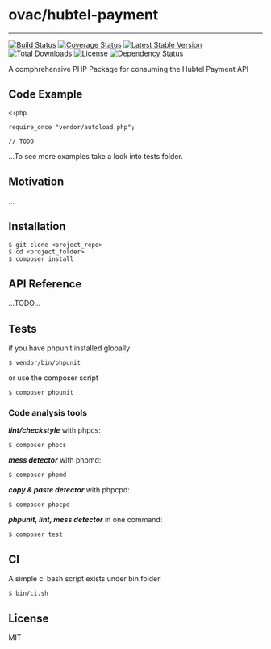 # ovac/hubtel-payment
---------------------------------
[![Build Status](https://travis-ci.org/ovac/hubtel-payment.svg?branch=master)](https://travis-ci.org/ovac/hubtel-payment) 
[![Coverage Status](https://coveralls.io/repos/github/ovac/hubtel-payment/badge.svg?branch=master)](https://coveralls.io/github/ovac/hubtel-payment?branch=master)
[![Latest Stable Version](https://poser.pugx.org/ovac/hubtel-payment/v/stable)](https://packagist.org/packages/ovac/hubtel-payment)
[![Total Downloads](https://poser.pugx.org/ovac/hubtel-payment/downloads)](https://packagist.org/packages/ovac/hubtel-payment)
[![License](https://poser.pugx.org/ovac/hubtel-payment/license)](https://packagist.org/packages/ovac/hubtel-payment)
[![Dependency Status](https://www.versioneye.com/user/projects/598fccd8368b081653c84e2e/badge.svg?style=flat-square)](https://www.versioneye.com/user/projects/598fccd8368b081653c84e2e)

A comphrehensive PHP Package for consuming the Hubtel Payment API

## Code Example

```
<?php

require_once "vendor/autoload.php";

// TODO

```

...To see more examples take a look into tests folder.


## Motivation

...

## Installation

```
$ git clone <project_repo>
$ cd <project_folder>
$ composer install
```

## API Reference

...TODO...

## Tests

if you have phpunit installed globally

```
$ vendor/bin/phpunit
```

or use the composer script

```
$ composer phpunit
```

### Code analysis tools

***lint/checkstyle*** with phpcs:

```
$ composer phpcs
```

***mess detector*** with phpmd:

```
$ composer phpmd
```

***copy & paste detector*** with phpcpd:

```
$ composer phpcpd
```

***phpunit, lint, mess detector*** in one command:

```
$ composer test
```



## CI

A simple ci bash script exists under bin folder

```
$ bin/ci.sh
```


## License

MIT

